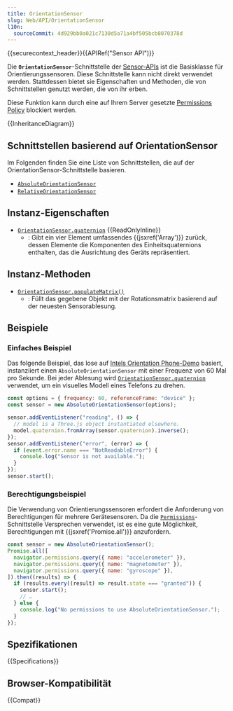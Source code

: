 ```yaml
---
title: OrientationSensor
slug: Web/API/OrientationSensor
l10n:
  sourceCommit: 4d929bb0a021c7130d5a71a4bf505bcb8070378d
---
```


{{securecontext_header}}{{APIRef("Sensor API")}}

Die **`OrientationSensor`**-Schnittstelle der [Sensor-APIs](/de/docs/Web/API/Sensor_APIs) ist die Basisklasse für Orientierungssensoren. Diese Schnittstelle kann nicht direkt verwendet werden. Stattdessen bietet sie Eigenschaften und Methoden, die von Schnittstellen genutzt werden, die von ihr erben.

Diese Funktion kann durch eine auf Ihrem Server gesetzte [Permissions Policy](/de/docs/Web/HTTP/Guides/Permissions_Policy) blockiert werden.

{{InheritanceDiagram}}

## Schnittstellen basierend auf OrientationSensor

Im Folgenden finden Sie eine Liste von Schnittstellen, die auf der OrientationSensor-Schnittstelle basieren.

- [`AbsoluteOrientationSensor`](/de/docs/Web/API/AbsoluteOrientationSensor)
- [`RelativeOrientationSensor`](/de/docs/Web/API/RelativeOrientationSensor)

## Instanz-Eigenschaften

- [`OrientationSensor.quaternion`](/de/docs/Web/API/OrientationSensor/quaternion) {{ReadOnlyInline}}
  - : Gibt ein vier Element umfassendes {{jsxref('Array')}} zurück, dessen Elemente die Komponenten des Einheitsquaternions enthalten, das die Ausrichtung des Geräts repräsentiert.

## Instanz-Methoden

- [`OrientationSensor.populateMatrix()`](/de/docs/Web/API/OrientationSensor/populateMatrix)
  - : Füllt das gegebene Objekt mit der Rotationsmatrix basierend auf der neuesten Sensorablesung.

## Beispiele

### Einfaches Beispiel

Das folgende Beispiel, das lose auf [Intels Orientation Phone-Demo](https://intel.github.io/generic-sensor-demos/orientation-phone/) basiert, instanziiert einen `AbsoluteOrientationSensor` mit einer Frequenz von 60 Mal pro Sekunde. Bei jeder Ablesung wird [`OrientationSensor.quaternion`](/de/docs/Web/API/OrientationSensor/quaternion) verwendet, um ein visuelles Modell eines Telefons zu drehen.

```js
const options = { frequency: 60, referenceFrame: "device" };
const sensor = new AbsoluteOrientationSensor(options);

sensor.addEventListener("reading", () => {
  // model is a Three.js object instantiated elsewhere.
  model.quaternion.fromArray(sensor.quaternion).inverse();
});
sensor.addEventListener("error", (error) => {
  if (event.error.name === "NotReadableError") {
    console.log("Sensor is not available.");
  }
});
sensor.start();
```

### Berechtigungsbeispiel

Die Verwendung von Orientierungssensoren erfordert die Anforderung von Berechtigungen für mehrere Gerätesensoren. Da die [`Permissions`](/de/docs/Web/API/Permissions)-Schnittstelle Versprechen verwendet, ist es eine gute Möglichkeit, Berechtigungen mit {{jsxref('Promise.all')}} anzufordern.

```js
const sensor = new AbsoluteOrientationSensor();
Promise.all([
  navigator.permissions.query({ name: "accelerometer" }),
  navigator.permissions.query({ name: "magnetometer" }),
  navigator.permissions.query({ name: "gyroscope" }),
]).then((results) => {
  if (results.every((result) => result.state === "granted")) {
    sensor.start();
    // …
  } else {
    console.log("No permissions to use AbsoluteOrientationSensor.");
  }
});
```

## Spezifikationen

{{Specifications}}

## Browser-Kompatibilität

{{Compat}}
